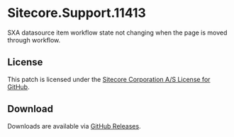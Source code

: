 # Sitecore.Support.11413
SXA datasource item workflow state not changing when the page is moved through workflow.

## License  
This patch is licensed under the [Sitecore Corporation A/S License for GitHub](https://github.com/sitecoresupport/Sitecore.Support.11413/blob/master/LICENSE).  

## Download  
Downloads are available via [GitHub Releases](https://github.com/sitecoresupport/Sitecore.Support.11413/releases).  
